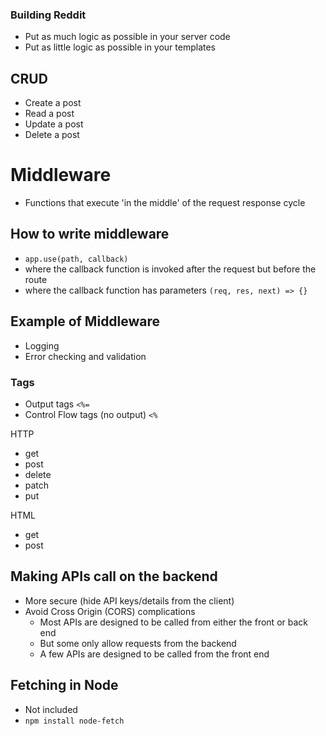 ### Building Reddit
- Put as much logic as possible in your server code
- Put as little logic as possible in your templates

## CRUD
- Create a post
- Read a post
- Update a post
- Delete a post

# Middleware
- Functions that execute 'in the middle' of the request response cycle

## How to write middleware
- `app.use(path, callback)`
- where the callback function is invoked after the request but before the route
- where the callback function has parameters `(req, res, next) => {}`

## Example of Middleware
- Logging
- Error checking and validation

### Tags
- Output tags `<%=`
- Control Flow tags (no output) `<%`







HTTP
- get 
- post
- delete
- patch
- put


HTML
- get
- post







## Making APIs call on the backend
- More secure (hide API keys/details from the client)
- Avoid Cross Origin (CORS) complications
  - Most APIs are designed to be called from either the front or back end
  - But some only allow requests from the backend
  - A few APIs are designed to be called from the front end

## Fetching in Node
- Not included
- `npm install node-fetch`
